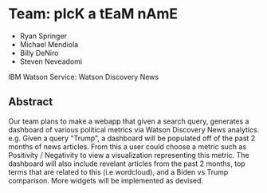 # Team: pIcK a tEaM nAmE
- Ryan Springer
- Michael Mendiola
- Billy DeNiro
- Steven Neveadomi

IBM Watson Service: Watson Discovery News



## Abstract

Our team plans to make a webapp that given a search query, generates a dashboard of various political metrics via Watson Discovery News analytics.
e.g. Given a query "Trump", a dashboard will be populated off of the past 2 months of news articles. From this a user could choose a metric such as Positivity / Negativity to view a visualization representing this metric. The dashboard will also include revelant articles from the past 2 months, top terms that are related to this (i.e wordcloud), and a Biden vs Trump comparison. More widgets will be implemented as devised.



